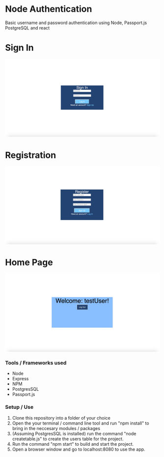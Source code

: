 # Node Authentication
Basic username and password authentication using Node, Passport.js PostgreSQL and react

# Sign In
![Alt text](/screenshots/signin-page.jpg?raw=true "Sign Up")

# Registration
![Alt text](/screenshots/registration-page.jpg?raw=true "Registration")

# Home Page
![Alt text](/screenshots/home-page.jpg?raw=true "Home Page")

### Tools / Frameworks used
- Node
- Express
- NPM
- PostgresSQL
- Passport.js


### Setup / Use
1. Clone this repository into a folder of your choice
2. Open the your terminal / command line tool and run "npm install" to bring in the neccesary modules / packages
3. (Assuming PostgresSQL is installed) run the command "node createtable.js" to create the users table for the project.
4. Run the command "npm start" to build and start the project.
5. Open a browser window and go to localhost:8080 to use the app. 
